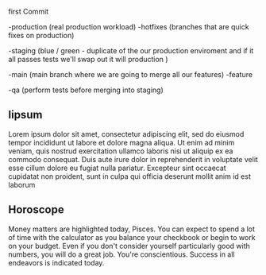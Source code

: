 first Commit

-production (real production workload)
-hotfixes (branches that are quick fixes on production)

-staging (blue / green - duplicate of the our production enviroment and if it all passes tests we'll swap out it will production )

-main (main branch where we are going to merge all our features)
-feature

-qa (perform tests before merging into staging)

## lipsum

Lorem ipsum dolor sit amet, consectetur adipiscing elit, sed do eiusmod tempor incididunt ut labore et dolore magna aliqua. Ut enim ad minim veniam, quis nostrud exercitation ullamco laboris nisi ut aliquip ex ea commodo consequat. Duis aute irure dolor in reprehenderit in voluptate velit esse cillum dolore eu fugiat nulla pariatur. Excepteur sint occaecat cupidatat non proident, sunt in culpa qui officia deserunt mollit anim id est laborum

## Horoscope

Money matters are highlighted today, Pisces. You can expect to spend a lot of time with the calculator as you balance your checkbook or begin to work on your budget. Even if you don't consider yourself particularly good with numbers, you will do a great job. You're conscientious. Success in all endeavors is indicated today.
